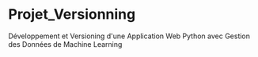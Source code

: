 # Projet_Versionning
Développement et Versioning d'une Application Web Python avec Gestion des Données de Machine Learning

